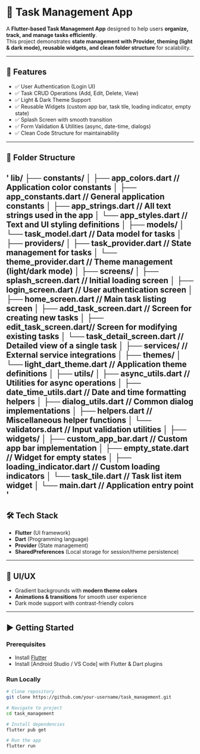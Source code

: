 # 📝 Task Management App

A **Flutter-based Task Management App** designed to help users **organize, track, and manage tasks efficiently**.  
This project demonstrates **state management with Provider, theming (light & dark mode), reusable widgets, and clean folder structure** for scalability.

---

## 🚀 Features
- ✅ User Authentication (Login UI)
- ✅ Task CRUD Operations (Add, Edit, Delete, View)  
- ✅ Light & Dark Theme Support  
- ✅ Reusable Widgets (custom app bar, task tile, loading indicator, empty state)  
- ✅ Splash Screen with smooth transition  
- ✅ Form Validation & Utilities (async, date-time, dialogs)  
- ✅ Clean Code Structure for maintainability  

---

## 📂 Folder Structure
'
lib/
├── constants/
│   ├── app_colors.dart      // Application color constants
│   ├── app_constants.dart   // General application constants
│   ├── app_strings.dart     // All text strings used in the app
│   └── app_styles.dart      // Text and UI styling definitions
│
├── models/
│   └── task_model.dart      // Data model for tasks
│
├── providers/
│   ├── task_provider.dart   // State management for tasks
│   └── theme_provider.dart  // Theme management (light/dark mode)
│
├── screens/
│   ├── splash_screen.dart   // Initial loading screen
│   ├── login_screen.dart    // User authentication screen
│   ├── home_screen.dart     // Main task listing screen
│   ├── add_task_screen.dart // Screen for creating new tasks
│   ├── edit_task_screen.dart// Screen for modifying existing tasks
│   └── task_detail_screen.dart // Detailed view of a single task
│
├── services/                // External service integrations
│
├── themes/
│   └── light_dart_theme.dart // Application theme definitions
│
├── utils/
│   ├── async_utils.dart     // Utilities for async operations
│   ├── date_time_utils.dart // Date and time formatting helpers
│   ├── dialog_utils.dart    // Common dialog implementations
│   ├── helpers.dart         // Miscellaneous helper functions
│   └── validators.dart      // Input validation utilities
│
├── widgets/
│   ├── custom_app_bar.dart  // Custom app bar implementation
│   ├── empty_state.dart     // Widget for empty states
│   ├── loading_indicator.dart // Custom loading indicators
│   └── task_tile.dart       // Task list item widget
│
└── main.dart                // Application entry point
'
---

## 🛠️ Tech Stack
- **Flutter** (UI framework)  
- **Dart** (Programming language)  
- **Provider** (State management)  
- **SharedPreferences** (Local storage for session/theme persistence)  

---

## 🎨 UI/UX
- Gradient backgrounds with **modern theme colors**  
- **Animations & transitions** for smooth user experience  
- Dark mode support with contrast-friendly colors  
---

## ▶️ Getting Started
### Prerequisites
- Install [Flutter](https://docs.flutter.dev/get-started/install)  
- Install [Android Studio / VS Code] with Flutter & Dart plugins  

### Run Locally
```bash
# Clone repository
git clone https://github.com/your-username/task_management.git

# Navigate to project
cd task_management

# Install dependencies
flutter pub get

# Run the app
flutter run
